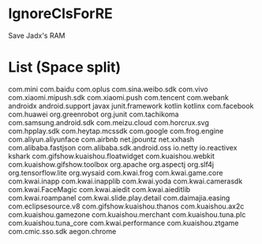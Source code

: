 # IgnoreClsForRE
Save Jadx's RAM


# List (Space split)

com.mini com.baidu com.oplus com.sina.weibo.sdk com.vivo com.xiaomi.mipush.sdk com.xiaomi.push com.tencent com.webank androidx android.support javax junit.framework kotlin kotlinx com.facebook com.huawei org.greenrobot org.junit com.tachikoma com.samsung.android.sdk com.meizu.cloud com.horcrux.svg com.hpplay.sdk com.heytap.mcssdk com.google com.frog.engine com.aliyun.aliyunface com.airbnb net.jpountz net.xxhash com.alibaba.fastjson com.alibaba.sdk.android.oss io.netty io.reactivex kshark com.gifshow.kuaishou.floatwidget com.kuaishou.webkit com.kuaishow.gifshow.toolbox org.apache org.aspectj org.slf4j org.tensorflow.lite org.wysaid com.kwai.frog com.kwai.game.core com.kwai.inapp com.kwai.inapplib com.kwai.yoda com.kwai.camerasdk com.kwai.FaceMagic com.kwai.aiedit com.kwai.aieditlib com.kwai.roampanel com.kwai.slide.play.detail com.daimajia.easing com.eclipsesource.v8 com.gifshow.kuaishou.thanos com.kuaishou.ax2c com.kuaishou.gamezone com.kuaishou.merchant com.kuaishou.tuna.plc com.kuaishou.tuna_core com.kwai.performance com.kuaishou.ztgame com.cmic.sso.sdk aegon.chrome
